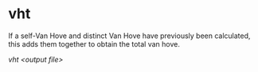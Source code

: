 <h1>vht</h1>

If a self-Van Hove and distinct Van Hove have previously been calculated, this adds them together to obtain the total van hove.

_vht \<output file\>_
